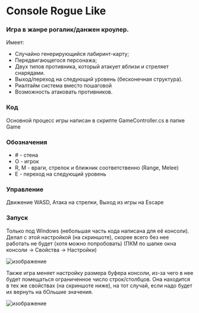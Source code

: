 # Console Rogue Like
### Игра в жанре рогалик/данжен кроулер.
Имеет:
- Cлучайно генерирующийся лабиринт-карту;
- Передвигающегося персонажа;
- Двух типов противника, который атакует вблизи и стреляет снарядами.
- Выход/переход на следующий уровень (бесконечная структура).
- Риалтайм система вместо пошаговой
- Возможность атаковать противников.

### Код
Основной процесс игры написан в скрипте GameController.cs в папке Game

### Обозначения
- \# - стена
- O - игрок
- R, M - враги, стрелок и ближник соответственно (Range, Melee)
- E - переход на следующий уровень

### Управление
Движение WASD, Атака на стрелки, Выход из игры на Escape

### Запуск
Только под Windows (небольшая часть кода написана для её консоли). 
Делал с этой настройкой (на скриншоте), скорее всего без нее работать не будет (хотя можно попробовать)
(ПКМ по шапке окна консоли -> Свойства -> Настройки)

![изображение](https://github.com/phNl/Console-Roguelike/assets/86802257/70e6be37-eff8-4d3b-a900-cf709e87aa73)

Также игра меняет настройку размера буфера консоли, из-за чего в нее будет помещаться ограниченное число строк/столбцов.
Она находится в тех же свойствах (на скриншоте ниже), на тот случай, если надо будет их вернуть на бОльшие значения.

![изображение](https://github.com/phNl/Console-Roguelike/assets/86802257/7c10515f-9543-4672-ab25-6d15d243b109)
